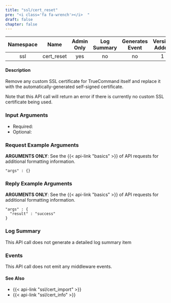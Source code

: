 ```yaml
---
title: "ssl/cert_reset"
pre: "<i class='fa fa-wrench'></i>	"
draft: false
chapter: false
---
```


| Namespace | Name | Admin Only | Log Summary | Generates Event | Version Added
|:----------------:|:--------:|:--------:|:--------:|:--------:|:---:|
| ssl | cert_reset | yes | no | no | 1 |

#### Description
Remove any custom SSL certificate for TrueCommand itself and replace it with the automatically-generated self-signed certificate.

Note that this API call will return an error if there is currently no custom SSL certificate being used.

### Input Arguments
* Required: <none>
* Optional: <none>

### Request Example Arguments
**ARGUMENTS ONLY**: See the {{< api-link "basics" >}} of API requests for additional formatting information.

```
"args" : {}
```

### Reply Example Arguments
**ARGUMENTS ONLY**: See the {{< api-link "basics" >}} of API requests for additional formatting information.

```
"args" : {
  "result" : "success"
}
```
### Log Summary
This API call does not generate a detailed log summary item

### Events
This API call does not emit any middleware events.

#### See Also
* {{< api-link "ssl/cert_import" >}}
* {{< api-link "ssl/cert_info" >}}
